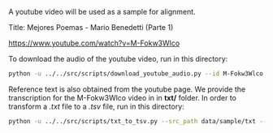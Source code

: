 A youtube video will be used as a sample for alignment.

Title: Mejores Poemas - Mario Benedetti (Parte 1)

https://www.youtube.com/watch?v=M-Fokw3Wlco


To download the audio of the youtube video, run in this directory:

```bash
python -u ../../src/scripts/download_youtube_audio.py --id M-Fokw3Wlco
```

Reference text is also obtained from the youtube page. We provide the transcription for the M-Fokw3Wlco video in in **txt/** folder. In order to transform a *.txt* file to a *.tsv* file, run in this directory:

```bash
python -u ../../src/scripts/txt_to_tsv.py --src_path data/sample/txt --dst_path data/sample/tsv --database_name benedetti
```